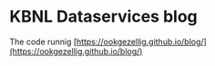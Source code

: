 # KBNL Dataservices blog

The code runnig [https://ookgezellig.github.io/blog/](https://ookgezellig.github.io/blog/)
